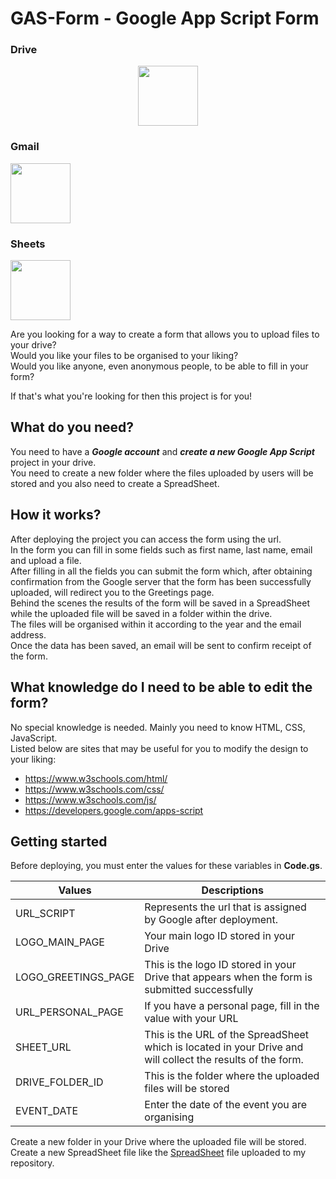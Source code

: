 # GAS-Form - Google App Script Form

### Drive
<div align="center">
<img
href="https://developers.google.com/apps-script/reference/drive?hl=en"
src="https://www.gstatic.com/images/branding/product/2x/drive_96dp.png"
width="96px"/>
<br>
</div>

### Gmail
<img
href="https://developers.google.com/apps-script/reference/gmail"
src="https://www.gstatic.com/images/branding/product/2x/gmail_96dp.png"
align="center"
width="96px"/>

### Sheets
<img
href="https://developers.google.com/apps-script/reference/spreadsheet?hl=en"
src="https://www.gstatic.com/images/branding/product/2x/sheets_96dp.png"
align="center"
width="96px"/>

Are you looking for a way to create a form that allows you to upload files to your drive? <br>
Would you like your files to be organised to your liking? <br>
Would you like anyone, even anonymous people, to be able to fill in your form? <br>

If that's what you're looking for then this project is for you!

## What do you need?

You need to have a <i>**Google account**</i> and _**create a new Google App Script**_ project in your drive. <br>
You need to create a new folder where the files uploaded by users will be stored and you also need to create a SpreadSheet.

## How it works?

After deploying the project you can access the form using the url.<br>
In the form you can fill in some fields such as first name, last name, email and upload a file. <br> 
After filling in all the fields you can submit the form which, after obtaining confirmation from the Google server that the form has been successfully uploaded, will redirect you to the Greetings page. <br>
Behind the scenes the results of the form will be saved in a SpreadSheet while the uploaded file will be saved in a folder within the drive.<br>
The files will be organised within it according to the year and the email address. <br>
Once the data has been saved, an email will be sent to confirm receipt of the form. 

## What knowledge do I need to be able to edit the form?

No special knowledge is needed. Mainly you need to know HTML, CSS, JavaScript. <br>
Listed below are sites that may be useful for you to modify the design to your liking:

* https://www.w3schools.com/html/
* https://www.w3schools.com/css/
* https://www.w3schools.com/js/
* https://developers.google.com/apps-script

## Getting started

Before deploying, you must enter the values for these variables in **Code.gs**.

Values | Descriptions
------------ | -------------
URL_SCRIPT | Represents the url that is assigned by Google after deployment.
LOGO_MAIN_PAGE | Your main logo ID stored in your Drive
LOGO_GREETINGS_PAGE | This is the logo ID stored in your Drive that appears when the form is submitted successfully
URL_PERSONAL_PAGE | If you have a personal page, fill in the value with your URL
SHEET_URL | This is the URL of the SpreadSheet which is located in your Drive and will collect the results of the form. 
DRIVE_FOLDER_ID | This is the folder where the uploaded files will be stored
EVENT_DATE | Enter the date of the event you are organising

Create a new folder in your Drive where the uploaded file will be stored. <br>
Create a new SpreadSheet file like the [SpreadSheet](SpreadSheet.xlsx) file uploaded to my repository.
